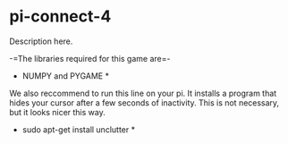 # pi-connect-4
Description here.

-=The libraries required for this game are=-
 * NUMPY and PYGAME *

We also reccommend to run this line on your pi. 
It installs a program that hides your cursor after a few seconds of inactivity.
This is not necessary, but it looks nicer this way.
* sudo apt-get install unclutter *
